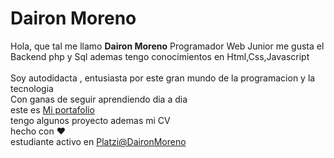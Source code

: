# Dairon Moreno 
Hola, que tal me llamo **Dairon Moreno** 
Programador Web Junior me gusta el Backend  php y Sql ademas tengo conocimientos en Html,Css,Javascript<br><br>
Soy autodidacta , entusiasta por este gran mundo de la programacion y la tecnologia <br>  Con ganas de seguir aprendiendo dia a dia <br>
este es 
[Mi portafolio](https://daironmoreno.github.io/) <br>
tengo algunos proyecto ademas mi CV <br>
hecho con :heart:  <br>
estudiante activo en [Platzi@DaironMoreno](https://platzi.com/p/daironmoreno/)
